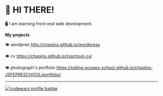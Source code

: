 # :wave: HI THERE!

:desktop_computer: I am learning front end web development.

**My projects**

:eye: wordpres http://chagins.github.io/wordpress

:eye: cv https://chagins.github.io/rsschool-cv/

:eye: photograph's portfolio https://rolling-scopes-school.github.io/chagins-JSFEPRESCHOOL/portfolio/

---
<a href="https://www.codewars.com/users/chagins">
  <img src="https://www.codewars.com/users/chagins/badges/large" alt="codewars profile badge">
</a>  
